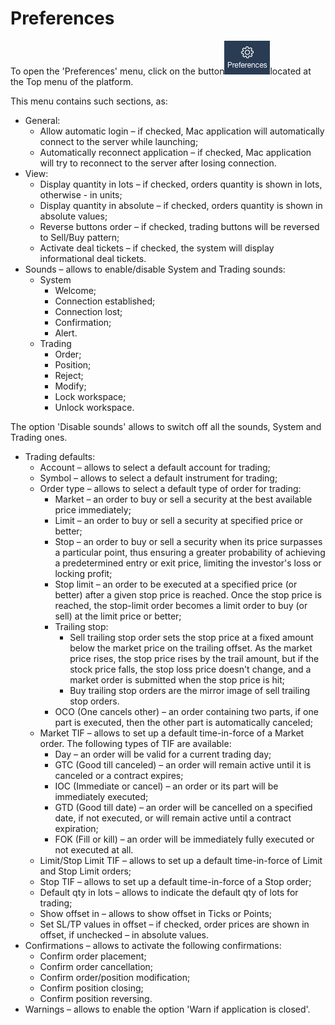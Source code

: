 # Preferences

To open the 'Preferences' menu, click on the button![](../../.gitbook/assets/1%20%2834%29.png)located 
at the Top menu of the platform.

This menu contains such sections, as:

* General:
  * Allow automatic login – if checked, Mac application will automatically connect to the server while launching;
  * Automatically reconnect application – if checked, Mac application will try to reconnect to the server after losing connection.
* View:
  * Display quantity in lots – if checked, orders quantity is shown in lots, otherwise - in units;
  * Display quantity in absolute – if checked, orders quantity is shown in absolute values;
  * Reverse buttons order – if checked, trading buttons will be reversed to Sell/Buy pattern;
  * Activate deal tickets – if checked, the system will display informational deal tickets.
* Sounds – allows to enable/disable System and Trading sounds:
  * System
    * Welcome;
    * Connection established;
    * Connection lost;
    * Confirmation;
    * Alert.
  * Trading
    * Order;
    * Position;
    * Reject;
    * Modify;
    * Lock workspace;
    * Unlock workspace.

The option 'Disable sounds' allows to switch off all the sounds, System and Trading ones.

* Trading defaults:
  * Account – allows to select a default account for trading;
  * Symbol – allows to select a default instrument for trading;
  * Order type – allows to select a default type of order for trading:
    * Market – an order to buy or sell a security at the best available price immediately;
    * Limit – an order to buy or sell a security at specified price or better;
    * Stop – an order to buy or sell a security when its price surpasses a particular point, thus ensuring a greater probability of achieving a predetermined entry or exit price, limiting the investor's loss or locking profit;
    * Stop limit – an order to be executed at a specified price \(or better\) after a given stop price is reached. Once the stop price is reached, the stop-limit order becomes a limit order to buy \(or sell\) at the limit price or better;
    * Trailing stop:
      * Sell trailing stop order sets the stop price at a fixed amount below the market price on the trailing offset. As the market price rises, the stop price rises by the trail amount, but if the stock price falls, the stop loss price doesn't change, and a market order is submitted when the stop price is hit;
      * Buy trailing stop orders are the mirror image of sell trailing stop orders.
    * OCO \(One cancels other\) – an order containing two parts, if one part is executed, then the other part is automatically canceled;
  * Market TIF – allows to set up a default time-in-force of a Market order. The following types of TIF are available:
    * Day – an order will be valid for a current trading day;
    * GTC \(Good till canceled\) – an order will remain active until it is canceled or a contract expires;
    * IOC \(Immediate or cancel\) – an order or its part will be immediately executed;
    * GTD \(Good till date\) – an order will be cancelled on a specified date, if not executed, or will remain active until a contract expiration;
    * FOK \(Fill or kill\) – an order will be immediately fully executed or not executed at all.
  * Limit/Stop Limit TIF – allows to set up a default time-in-force of Limit and Stop Limit orders;
  * Stop TIF – allows to set up a default time-in-force of a Stop order;
  * Default qty in lots – allows to indicate the default qty of lots for trading;
  * Show offset in – allows to show offset in Ticks or Points;
  * Set SL/TP values in offset – if checked, order prices are shown in offset, if unchecked – in absolute values.
* Confirmations – allows to activate the following confirmations:
  * Confirm order placement;
  * Confirm order cancellation;
  * Confirm order/position modification;
  * Confirm position closing;
  * Confirm position reversing.
* Warnings – allows to enable the option 'Warn if application is closed'.

